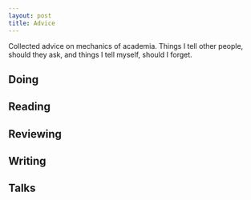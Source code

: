 ```yaml
---
layout: post
title: Advice
---
```


Collected advice on mechanics of academia. Things I tell other people, should they ask, and things I tell myself, should I forget.

## Doing

## Reading

## Reviewing

## Writing

## Talks
